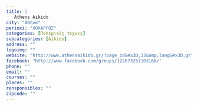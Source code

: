 ```yaml
---
title: |
   Athens Aikido
city: "Αθήνα"
perioxi: "ΧΟΛΑΡΓΟΣ"
categories: [Πολεμικές τέχνες]
subcategories: [Aikido]
address: ""
logoimg: ""
website: "http://www.athensaikido.gr/?page_id&#x3D;32&amp;lang&#x3D;gr"
facebook: "http://www.facebook.com/groups/122673251103166/"
phone: ""
email: ""
courses: ""
places: ""
rensponsibles: ""
zipcode: ""
---
```





